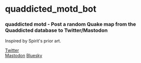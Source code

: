 # quaddicted_motd_bot

### quaddicted motd - Post a random Quake map from the Quaddicted database to Twitter/Mastodon

Inspired by Spirit's prior art.


[Twitter](https://twitter.com/quaddicted_motd)<br>
<a rel="me" href="https://botsin.space/@quaddicted_motd">Mastodon</a>
[Bluesky](https://staging.bsky.app/profile/motd.cataclysmal.org)<br>
